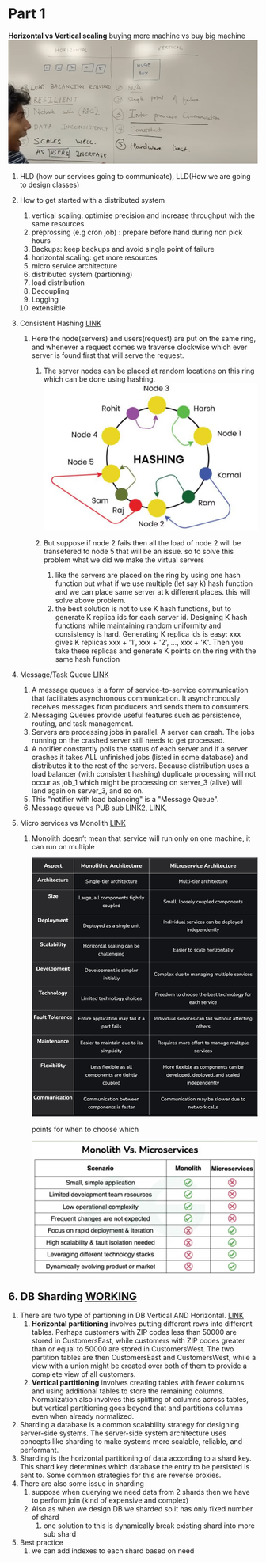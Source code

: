 # Part 1

**Horizontal vs Vertical scaling**
buying more machine vs buy big machine
![image.png](images/image.png)

1. HLD (how our services going to communicate), LLD(How we are going to design classes)
2. How to get started with a distributed system

   1. vertical scaling: optimise precision and increase throughput with the same resources
   2. preprossing (e.g cron job) : prepare before hand during non pick hours
   3. Backups: keep backups and avoid single point of failure
   4. horizontal scaling: get more resources
   5. micro service architecture
   6. distributed system (partioning)
   7. load distribution
   8. Decoupling
   9. Logging
   10. extensible

3. Consistent Hashing [LINK](https://www.geeksforgeeks.org/consistent-hashing/)

   1. Here the node(servers) and users(request) are put on the same ring, and whenever a request comes we traverse clockwise which ever server is found first that will serve the request.

      1. The server nodes can be placed at random locations on this ring which can be done using hashing.
         ![image.png](images/image3.png)

      2. But suppose if node 2 fails then all the load of node 2 will be transefered to node 5 that will be an issue. so to solve this problem what we did we make the virtual servers
         1. like the servers are placed on the ring by using one hash function but what if we use multiple (let say k) hash function and we can place same server at k different places. this will solve above problem.
         2. the best solution is not to use K hash functions, but to generate K replica ids for each server id. Designing K hash functions while maintaining random uniformity and consistency is hard. Generating K replica ids is easy: xxx gives K replicas xxx + '1', xxx + '2', ..., xxx + 'K'. Then you take these replicas and generate K points on the ring with the same hash function

4. Message/Task Queue [LINK](https://www.geeksforgeeks.org/message-queues-system-design/)

   1. A message queues is a form of service-to-service communication that facilitates asynchronous communication. It asynchronously receives messages from producers and sends them to consumers.
   2. Messaging Queues provide useful features such as persistence, routing, and task management.
   3. Servers are processing jobs in parallel. A server can crash. The jobs running on the crashed server still needs to get processed.
   4. A notifier constantly polls the status of each server and if a server crashes it takes ALL unfinished jobs (listed in some database) and distributes it to the rest of the servers. Because distribution uses a load balancer (with consistent hashing) duplicate processing will not occur as job_1 which might be processing on server_3 (alive) will land again on server_3, and so on.
   5. This "notifier with load balancing" is a "Message Queue".
   6. Message queue vs PUB sub [LINK2](https://medium.com/@osama94/pub-sub-system-vs-queues-9a5fd872f474), [LINK](https://systemdesignschool.io/blog/message-queue-vs-pub-sub),

5. Micro services vs Monolith [LINK](https://www.geeksforgeeks.org/monolithic-vs-microservices-architecture/#what-is-a-monolithic-architecture)

   1. Monolith doesn’t mean that service will run only on one machine, it can run on multiple

      ![image.png](images/image%201.png)

      points for when to choose which

      ![image.png](images/image%202.png)

## 6. DB Sharding [WORKING](https://medium.com/@jeeyoungk/how-sharding-works-b4dec46b3f6)

1.  There are two type of partioning in DB Vertical AND Horizontal. [LINK](https://stackoverflow.com/questions/18302773/what-are-horizontal-and-vertical-partitions-in-database-and-what-is-the-differen)
    1.  **Horizontal partitioning** involves putting different rows into different tables. Perhaps customers with ZIP codes less than 50000 are stored in CustomersEast, while customers with ZIP codes greater than or equal to 50000 are stored in CustomersWest. The two partition tables are then CustomersEast and CustomersWest, while a view with a union might be created over both of them to provide a complete view of all customers.
    2.  **Vertical partitioning** involves creating tables with fewer columns and using additional tables to store the remaining columns. Normalization also involves this splitting of columns across tables, but vertical partitioning goes beyond that and partitions columns even when already normalized.
2.  Sharding a database is a common scalability strategy for designing server-side systems. The server-side system architecture uses concepts like sharding to make systems more scalable, reliable, and performant.
3.  Sharding is the horizontal partitioning of data according to a shard key. This shard key determines which database the entry to be persisted is sent to. Some common strategies for this are reverse proxies.
4.  There are also some issue in sharding
    1.  suppose when querying we need data from 2 shards then we have to perform join (kind of expensive and complex)
    2.  Also as when we design DB we sharded so it has only fixed number of shard
        1.  one solution to this is dynamically break existing shard into more sub shard
5.  Best practice
    1.  we can add indexes to each shard based on need
